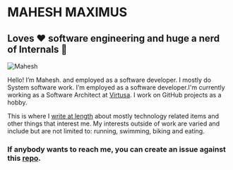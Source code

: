 # MAHESH MAXIMUS

## Loves ❤️ software engineering and huge a nerd of Internals 🔧

![Mahesh](/mahesh/blob/main/about/0475CC39-603B-4B26-99CE-4A9122E53B21.jpeg "Mahesh")

Hello! I’m Mahesh. and employed as a software developer. I mostly do System software work.  I’m employed as a software developer.I'm currently working as a Software Architect at [Virtusa](https://www.virtusa.com). I work on GitHub projects as a hobby.

This is where I [write at length](https://mahesh-maximus.github.io/mahesh/blog-posts/index.html) about mostly technology related items and other things that interest me. My interests outside of work are varied and include but are not limited to: running, swimming, biking and eating.

### If anybody wants to reach me, you can create an issue against this [repo](https://github.com/mahesh-maximus/mahesh/issues).
